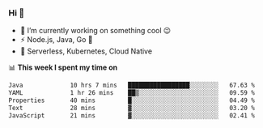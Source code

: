 ### Hi 👋

<!--
**nodejh/nodejh** is a ✨ _special_ ✨ repository because its `README.md` (this file) appears on your GitHub profile.

Here are some ideas to get you started:

- 🔭 I’m currently working on ...
- 🌱 I’m currently learning ...
- 👯 I’m looking to collaborate on ...
- 🤔 I’m looking for help with ...
- 💬 Ask me about ...
- 📫 How to reach me: ...
- 😄 Pronouns: ...
- ⚡ Fun fact: ...
-->

- 🔭 I’m currently working on something cool :wink:
- ⚡ Node.js, Java, Go :thought_balloon:
- 🤖 Serverless, Kubernetes, Cloud Native

📊 **This week I spent my time on**

<!--START_SECTION:waka-->

```txt
Java             10 hrs 7 mins   █████████████████░░░░░░░░   67.63 %
YAML             1 hr 26 mins    ██▒░░░░░░░░░░░░░░░░░░░░░░   09.59 %
Properties       40 mins         █░░░░░░░░░░░░░░░░░░░░░░░░   04.49 %
Text             28 mins         ▓░░░░░░░░░░░░░░░░░░░░░░░░   03.20 %
JavaScript       21 mins         ▓░░░░░░░░░░░░░░░░░░░░░░░░   02.41 %
```

<!--END_SECTION:waka-->


<!--
:traffic_light: **Visitors**

![visitors](https://visitor-badge.glitch.me/badge?page_id=nodejh.nodejh)
-->
